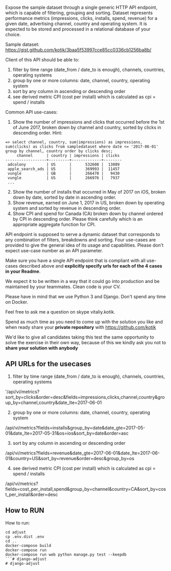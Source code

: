Expose the sample dataset through a single generic HTTP API endpoint, which is capable of filtering, grouping and sorting. Dataset represents performance metrics (impressions, clicks, installs, spend, revenue) for a given date, advertising channel, country and operating system. It is expected to be stored and processed in a relational database of your choice.

Sample dataset: https://gist.github.com/kotik/3baa5f53997cce85cc0336cb1256ba8b/

Client of this API should be able to:
1) filter by time range (date_from / date_to is enough), channels, countries, operating systems
2) group by one or more columns: date, channel, country, operating system
3) sort by any column in ascending or descending order
4) see derived metric CPI (cost per install) which is calculated as cpi = spend / installs

Common API use-cases:
1) Show the number of impressions and clicks that occurred before the 1st of June 2017, broken down by channel and country, sorted by clicks in descending order. Hint:
```
=> select channel, country, sum(impressions) as impressions, sum(clicks) as clicks from sampledataset where date <= '2017-06-01' group by channel, country order by clicks desc;
     channel      | country | impressions | clicks 
------------------+---------+-------------+--------
 adcolony         | US      |      532608 |  13089
 apple_search_ads | US      |      369993 |  11457
 vungle           | GB      |      266470 |   9430
 vungle           | US      |      266976 |   7937
 ...
```
2) Show the number of installs that occurred in May of 2017 on iOS, broken down by date, sorted by date in ascending order.
3) Show revenue, earned on June 1, 2017 in US, broken down by operating system and sorted by revenue in descending order.
4) Show CPI and spend for Canada (CA) broken down by channel ordered by CPI in descending order. Please think carefully which is an appropriate aggregate function for CPI.

API endpoint is supposed to serve a dynamic dataset that corresponds to any combination of filters, breakdowns and sorting. Four use-cases are provided to give the general idea of its usage and capabilities. Please don't expect use-case number as an API parameter.

Make sure you have a single API endpoint that is compliant with all use-cases described above and **explicitly specify urls for each of the 4 cases in your Readme**.

We expect it to be written in a way that it could go into production and be maintained by your teammates. Clean code is your CV.

Please have in mind that we use Python 3 and Django. Don't spend any time on Docker.

Feel free to ask me a question on skype vitaliy.kotik. 

Spend as much time as you need to come up with the solution you like and when ready share your **private repository** with https://github.com/kotik

We'd like to give all candidates taking this test the same opportunity to solve the exercise in their own way, because of this we kindly ask you not to **share your solution with anybody**

## API URLs for the usecases
1) filter by time range (date_from / date_to is enough), channels, countries, operating systems

'/api/vi/metrics?sort_by=clicks&order=desc&fields=impressions,clicks,channel,country&group_by=channel,country&date_lte=2017-06-01

2) group by one or more columns: date, channel, country, operating system

/api/vi/metrics?fields=installs&group_by=date&date_gte=2017-05-01&date_lte=2017-05-31&os=ios&sort_by=date&order=asc

3) sort by any column in ascending or descending order

/api/vi/metrics?fields=revenue&date_gte=2017-06-01&date_lte=2017-06-01&country=US&sort_by=revenue&order=desc&group_by=os

4) see derived metric CPI (cost per install) which is calculated as cpi = spend / installs

/api/vi/metrics?fields=cost_per_install,spend&group_by=channel&country=CA&sort_by=cost_per_install&order=desc

## How to RUN

How to run:
```
cd adjust
cp .env.dist .env
cd ..
docker-compose build
docker-compose run
docker-compose run web python manage.py test --keepdb
```# django-adjust
# django-adjust
